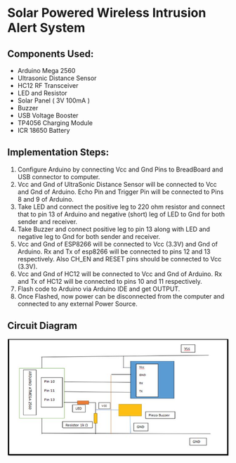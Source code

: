 # Solar Powered Wireless Intrusion Alert System
## Components Used:
- Arduino Mega 2560
- Ultrasonic Distance Sensor
- HC12 RF Transceiver
- LED and Resistor
- Solar Panel ( 3V 100mA )
- Buzzer
- USB Voltage Booster
- TP4056 Charging Module
- ICR 18650 Battery
## Implementation Steps:
1. Configure Arduino by connecting Vcc and Gnd Pins to BreadBoard and USB connector to computer.
2. Vcc and Gnd of UltraSonic Distance Sensor will be connected to Vcc and Gnd of Arduino. Echo Pin and Trigger Pin will be connected to Pins 8 and 9 of Arduino.
3. Take LED and connect the positive leg to 220 ohm resistor and connect that to pin 13 of Arduino and negative (short) leg of LED to Gnd for both sender and receiver.
4. Take Buzzer and connect positive leg to pin 13 along with LED and negative leg to Gnd for both sender and receiver.
5. Vcc and Gnd of ESP8266 will be connected to Vcc (3.3V) and Gnd of Arduino. Rx and Tx of esp8266 will be connected to pins 12 and 13 respectively. Also CH_EN and RESET pins should be connected to Vcc (3.3V).
6. Vcc and Gnd of HC12 will be connected to Vcc and Gnd of Arduino. Rx and Tx of HC12 will be connected to pins 10 and 11 respectively.
7. Flash code to Arduino via Arduino IDE and get OUTPUT.
8. Once Flashed, now power can be disconnected from the computer and connected to any external Power Source.
## Circuit Diagram
![Receiver](/receiver.JPG?raw=true)
